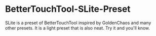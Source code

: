 # BetterTouchTool-SLite-Preset
SLite is a preset of BetterTouchTool inspired by GoldenChaos and many other presets. It is a light preset that is also neat. Try it and you'll know.
